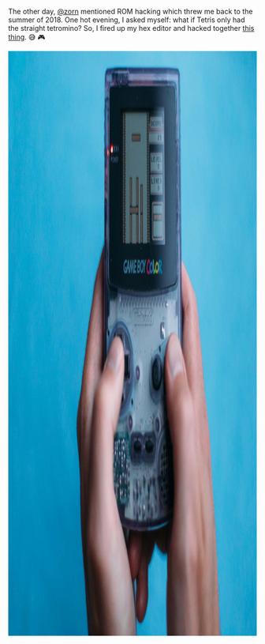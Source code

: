 ---
---

The other day, [@zorn](https://micro.blog/zorn) mentioned ROM hacking which threw me back to the summer of 2018. One hot evening, I asked myself: what if Tetris only had the straight tetromino? So, I fired up my hex editor and hacked together [this thing](https://github.com/svendahlstrand/itris). 😅 🎮

<img src="/images/itris.jpg" alt="A game of Tetris on a Game Boy Color. It looks a bit weird! There's only one type of tetromino, the straight one. The pieces on the screen form the two-letter word hi." width="1776" height="1184" />
